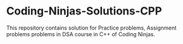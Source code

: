 # Coding-Ninjas-Solutions-CPP

This repository contains solution for Practice problems, 
Assignment problems problems in DSA course in C++ of Coding Ninjas.
